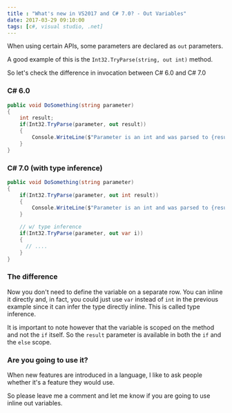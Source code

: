 ```yaml
---
title : "What's new in VS2017 and C# 7.0? - Out Variables"
date: 2017-03-29 09:10:00
tags: [c#, visual studio, .net]
---
```


When using certain APIs, some parameters are declared as `out` parameters.

A good example of this is the `Int32.TryParse(string, out int)` method.

So let's check the difference in invocation between C# 6.0 and C# 7.0

### C# 6.0

```csharp
public void DoSomething(string parameter)
{
    int result;
    if(Int32.TryParse(parameter, out result))
    {
        Console.WriteLine($"Parameter is an int and was parsed to {result}");
    }
}
```

### C# 7.0 (with type inference)

```csharp
public void DoSomething(string parameter)
{
    if(Int32.TryParse(parameter, out int result))
    {
        Console.WriteLine($"Parameter is an int and was parsed to {result}");
    }

    // w/ type inference
    if(Int32.TryParse(parameter, out var i))
    {
      // ....
    }
}
```

### The difference

Now you don't need to define the variable on a separate row. You can inline it directly and, in fact, you could just use `var` instead of `int` in the previous example since it can infer the type directly inline. This is called type inference.

It is important to note however that the variable is scoped on the method and not the `if` itself. So the `result` parameter is available in both the `if` and the `else` scope.

### Are you going to use it?

When new features are introduced in a language, I like to ask people whether it's a feature they would use.

So please leave me a comment and let me know if you are going to use inline out variables.
